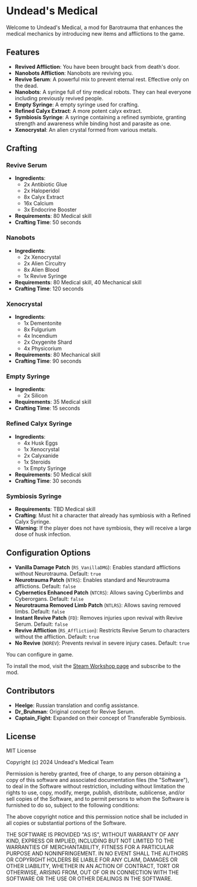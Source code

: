 # Undead's Medical

Welcome to Undead's Medical, a mod for Barotrauma that enhances the medical mechanics by introducing new items and afflictions to the game.

## Features

  - **Revived Affliction**: You have been brought back from death's door.
  - **Nanobots Affliction**: Nanobots are reviving you.
  - **Revive Serum**: A powerful mix to prevent eternal rest. Effective only on the dead.
  - **Nanobots**: A syringe full of tiny medical robots. They can heal everyone including previously revived people.
  - **Empty Syringe**: A empty syringe used for crafting.
  - **Refined Calyx Extract**: A more potent calyx extract.
  - **Symbiosis Syringe**: A syringe containing a refined symbiote, granting strength and awareness while binding host and parasite as one.
  - **Xenocrystal**: An alien crystal formed from various metals.

## Crafting

### Revive Serum
- **Ingredients**:
  - 2x Antibiotic Glue
  - 2x Haloperidol
  - 8x Calyx Extract
  - 16x Calcium
  - 3x Endocrine Booster
- **Requirements**: 80 Medical skill
- **Crafting Time**: 50 seconds

### Nanobots
- **Ingredients**:
  - 2x Xenocrystal
  - 2x Alien Circuitry
  - 8x Alien Blood
  - 1x Revive Syringe
- **Requirements**: 80 Medical skill, 40 Mechanical skill
- **Crafting Time**: 120 seconds

### Xenocrystal
- **Ingredients**:
  - 1x Dementonite
  - 8x Fulgurium
  - 4x Incendium
  - 2x Oxygenite Shard
  - 4x Physicorium
- **Requirements**: 80 Mechanical skill
- **Crafting Time**: 90 seconds

### Empty Syringe
- **Ingredients**:
  - 2x Silicon
- **Requirements**: 35 Medical skill
- **Crafting Time**: 15 seconds

### Refined Calyx Syringe
- **Ingredients**:
  - 4x Husk Eggs
  - 1x Xenocrystal
  - 2x Calyxanide
  - 1x Steroids
  - 1x Empty Syringe
- **Requirements**: 50 Medical skill
- **Crafting Time**: 30 seconds

### Symbiosis Syringe
- **Requirements**: TBD Medical skill
- **Crafting**: Must hit a character that already has symbiosis with a Refined Calyx Syringe.
- **Warning**: If the player does not have symbiosis, they will receive a large dose of husk infection.

## Configuration Options
- **Vanilla Damage Patch** (`RS_VanillaDMG`): Enables standard afflictions without Neurotrauma. Default: `true`
- **Neurotrauma Patch** (`NTRS`): Enables standard and Neurotrauma afflictions. Default: `false`
- **Cybernetics Enhanced Patch** (`NTCRS`): Allows saving Cyberlimbs and Cyberorgans. Default: `false`
- **Neurotrauma Removed Limb Patch** (`NTLRS`): Allows saving removed limbs. Default: `false`
- **Instant Revive Patch** (`FD`): Removes injuries upon revival with Revive Serum. Default: `false`
- **Revive Affliction** (`RS_Affliction`): Restricts Revive Serum to characters without the affliction. Default: `true`
- **No Revive** (`NOREV`): Prevents revival in severe injury cases. Default: `true`

You can configure in game.

To install the mod, visit the [Steam Workshop page](https://steamcommunity.com/sharedfiles/filedetails/?id=3275278739) and subscribe to the mod.

## Contributors
- **Heelge**: Russian translation and config assistance.
- **Dr_Bruhman**: Original concept for Revive Serum.
- **Captain_Fight**: Expanded on their concept of Transferable Symbiosis.

## License
MIT License

Copyright (c) 2024 Undead's Medical Team

Permission is hereby granted, free of charge, to any person obtaining a copy
of this software and associated documentation files (the "Software"), to deal
in the Software without restriction, including without limitation the rights
to use, copy, modify, merge, publish, distribute, sublicense, and/or sell
copies of the Software, and to permit persons to whom the Software is
furnished to do so, subject to the following conditions:

The above copyright notice and this permission notice shall be included in all
copies or substantial portions of the Software.

THE SOFTWARE IS PROVIDED "AS IS", WITHOUT WARRANTY OF ANY KIND, EXPRESS OR
IMPLIED, INCLUDING BUT NOT LIMITED TO THE WARRANTIES OF MERCHANTABILITY,
FITNESS FOR A PARTICULAR PURPOSE AND NONINFRINGEMENT. IN NO EVENT SHALL THE
AUTHORS OR COPYRIGHT HOLDERS BE LIABLE FOR ANY CLAIM, DAMAGES OR OTHER
LIABILITY, WHETHER IN AN ACTION OF CONTRACT, TORT OR OTHERWISE, ARISING FROM,
OUT OF OR IN CONNECTION WITH THE SOFTWARE OR THE USE OR OTHER DEALINGS IN THE
SOFTWARE.
